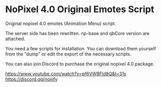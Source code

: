 # NoPixel 4.0 Original Emotes Script

Original nopixel 4.0 emotes (Animation Menu) script.

The server side has been rewritten.
np-base and qbCore version are attached.

You need a few scripts for installation. You can download them yourself from the "dump" or edit the export of the necessary scripts.

You can also join Discord to purchase the original nopixel 4.0 package.

https://www.youtube.com/watch?v=pf6VWBFld8Q&t=31s
https://discord.gg/noxify
